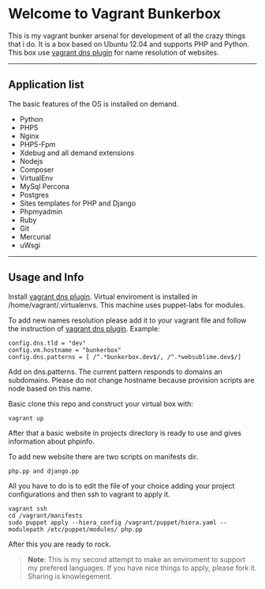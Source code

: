Welcome to Vagrant Bunkerbox
=====================

This is my vagrant bunker arsenal for development of all the crazy things that i do. It is a box based on Ubuntu 12.04 and supports PHP and Python. This box use [vagrant dns plugin][1] for name resolution of websites.

----------
Application list
---------
The basic features of the OS is installed on demand.

 - Python
 - PHP5
 - Nginx
 - PHP5-Fpm
 - Xdebug and all demand extensions
 - Nodejs
 - Composer
 - VirtualEnv
 - MySql Percona
 - Postgres
 - Sites templates for PHP and Django
 - Phpmyadmin
 - Ruby
 - Git
 - Mercurial
 - uWsgi

----------
Usage and Info
---------
Install [vagrant dns plugin][1].
Virtual enviroment is installed in /home/vagrant/.virtualenvs.
This machine uses puppet-labs for modules.

To add new names resolution please add it to your vagrant file and follow the instruction of [vagrant dns plugin][1]. Example:

    config.dns.tld = "dev"
    config.vm.hostname = "bunkerbox"
    config.dns.patterns = [ /^.*bunkerbox.dev$/, /^.*websublime.dev$/]
    
Add on dns.patterns. The current pattern responds to domains an subdomains. Please do not change hostname because provision scripts are node based on this name.

Basic clone this repo and construct your virtual box with:

    vagrant up

After that a basic website in projects directory is ready to use and gives information about phpinfo.

To add new website there are two scripts on manifests dir. 

    php.pp and django.pp

All you have to do is to edit the file of your choice adding your project configurations and then ssh to vagrant to apply it.

    vagrant ssh
    cd /vagrant/manifests
    sudo puppet apply --hiera_config /vagrant/puppet/hiera.yaml --modulepath /etc/puppet/modules/ php.pp

After this you are ready to rock. 

> **Note**: This is my second attempt to make an enviroment to support my prefered languages. If you have nice things to apply, please fork it. Sharing is knowlegement.


  [1]: https://github.com/BerlinVagrant/vagrant-dns